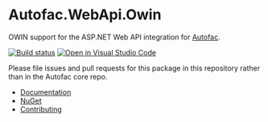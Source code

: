 # Autofac.WebApi.Owin

OWIN support for the ASP.NET Web API integration for [Autofac](https://autofac.org).

[![Build status](https://ci.appveyor.com/api/projects/status/sllnx8g95topf79l?svg=true)](https://ci.appveyor.com/project/Autofac/autofac-webapi-owin) [![Open in Visual Studio Code](https://open.vscode.dev/badges/open-in-vscode.svg)](https://open.vscode.dev/autofac/Autofac.WebApi.Owin)

Please file issues and pull requests for this package in this repository rather than in the Autofac core repo.

- [Documentation](https://autofac.readthedocs.io/en/latest/integration/webapi.html)
- [NuGet](https://www.nuget.org/packages/Autofac.WebApi2.Owin/)
- [Contributing](https://autofac.readthedocs.io/en/latest/contributors.html)
